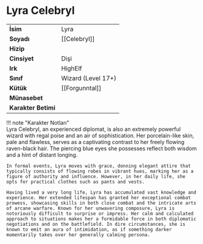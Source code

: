 # Lyra Celebryl  
  
  
  
|  |  |  
|---|---|  
| **İsim** | Lyra |  
| **Soyadı** | [[Celebryl]] |  
| **Hizip** |  |  
| **Cinsiyet** | Dişi |  
| **Irk** | HighElf |  
| **Sınıf** | Wizard (Level 17+) |  
| **Kütük** | [[Forgunntal]] |  
| **Münasebet** |  |  
| **Karakter Betimi** |  |  
  
  
!!! note "Karakter Notları"  
	Lyra Celebryl, an experienced diplomat, is also an extremely powerful wizard with regal poise and an air of sophistication. Her porcelain-like skin, pale and flawless, serves as a captivating contrast to her freely flowing raven-black hair. The piercing blue eyes she possesses reflect both wisdom and a hint of distant longing.  
	  
	In formal events, Lyra moves with grace, donning elegant attire that typically consists of flowing robes in vibrant hues, marking her as a figure of authority and influence. However, in her daily life, she opts for practical clothes such as pants and vests.  
	  
	Having lived a very long life, Lyra has accumulated vast knowledge and experience. Her extended lifespan has granted her exceptional combat prowess, showcasing skills in both close combat and the intricate arts of arcane warfare. Known for her unwavering composure, Lyra is notoriously difficult to surprise or impress. Her calm and calculated approach to situations makes her a formidable force in both diplomatic negotiations and on the battlefield. In dire circumstances, she is known to emit an aura of intimidation, as if something darker momentarily takes over her generally calming persona.   